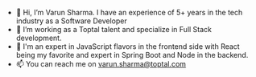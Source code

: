 - 👋 Hi, I’m Varun Sharma. I have an experience of 5+ years in the tech industry as a Software Developer
- 👀 I’m working as a Toptal talent and specialize in Full Stack development.
- 🌱 I'm an expert in JavaScript flavors in the frontend side with React being my favorite and expert in Spring Boot and Node in the backend.
- 📫 You can reach me on varun.sharma@toptal.com

<!---
varunsharma-toptal/varunsharma-toptal is a ✨ special ✨ repository because its `README.md` (this file) appears on your GitHub profile.
You can click the Preview link to take a look at your changes.
--->
